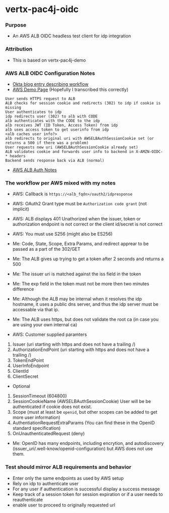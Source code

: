 # vertx-pac4j-oidc
### Purpose
* An AWS ALB OIDC headless test client for idp integration
### Attribution
* This is based on vertx-pac4j-demo
### AWS ALB OIDC Configuration Notes
* [Okta blog entry describing workflow](https://developer.okta.com/blog/2018/01/11/sso-auth-vertx)
* [AWS Demo Page](https://exampleloadbalancer.com/auth_demo.html)
(Hopefully I transcribed this correctly)
```
User sends HTTPS request to ALB
ALB checks for session cookie and redirects (302) to idp if cookie is missing
User authenticates to idp
idp redirects user (302) to alb with CODE
alb authenticates with the CODE to the idp
alb receives JWT (ID Token, Access Token) from idp
alb uses access token to get userinfo from idp
<alb caches user info?>
alb redirects to original uri with AWSELBAuthSessionCookie set (or returns a 500 if there was a problem)
User requests new uri (AWSELBAuthSessionCookie already set)
ALB validates cookie and forwards user info to backend in X-AMZN-OIDC-* headers
Backend sends response back via ALB (normal)
```

* [AWS ALB Auth Notes](https://docs.aws.amazon.com/elasticloadbalancing/latest/application/listener-authenticate-users.html)
### The workflow per AWS mixed with my notes
* AWS: Callback is `https://<alb_fqdn>/oauth2/idpresponse`
* AWS: OAuth2 Grant type must be `Authorization code grant` (not implicit)
* AWS: ALB displays 401 Unathorized when the issuer, token or authorization endpoint is not correct or the client id/secret is not correct
* AWS: You must use S256 (might also be ES256)
* Me: Code, State, Scope, Extra Params, and redirect apprear to be passed as a part of the 302/GET
* Me: The ALB gives up trying to get a token after 2 seconds and returns a 500
* Me: The issuer uri is matched against the iss field in the token
* Me: The exp field in the token must not be more then two minutes difference 
* Me: Although the ALB may be internal when it resolves the idp hostname, it uses a public dns server, and thus the idp server must be accessable via that ip.
* Me: The ALB uses https, but does not validate the root ca (in case you are using your own internal ca)

* AWS: Customer supplied paramters
 1. Issuer (uri starting with https and does not have a trailing /)
 2. AuthorizationEndPoint (uri starting with https and does not have a trailing /)
 3. TokenEndPoint
 4. UserInfoEndpoint
 5. ClientId
 6. ClientSecret
* Optional
 1. SessionTimeout (604800)
 2. SessionCookieName (AWSELBAuthSessionCookie) User will be be authenticated if cookie does not exist.
 3. Scope (must at least be `openid`, but other scopes can be added to get more user information)
 4. AuthentiationRequestExtraParams (You can find these in the OpenID standard specification)
 5. OnUnauthenticatedRequest (deny)
* Me: OpenID has many endpoints, including encrytion, and autodiscovery (issuer_uri/.well-know/openid-configuration) but AWS does not use them.
### Test should mirror ALB requirements and behavior
* Enter only the same endpoints as used by AWS setup
* Rely on idp to authenticate user
* For any user if authentication is successful display a success message
* Keep track of a session token for session expiration or if a user needs to reauthenticate
* enable user to proceed to originally requested url